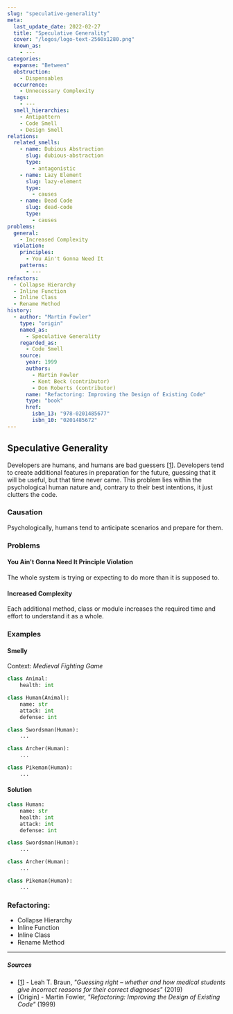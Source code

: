 ```yaml
---
slug: "speculative-generality"
meta:
  last_update_date: 2022-02-27
  title: "Speculative Generality"
  cover: "/logos/logo-text-2560x1280.png"
  known_as:
    - ---
categories:
  expanse: "Between"
  obstruction:
    - Dispensables
  occurrence:
    - Unnecessary Complexity
  tags:
    - ---
  smell_hierarchies:
    - Antipattern
    - Code Smell
    - Design Smell
relations:
  related_smells:
    - name: Dubious Abstraction
      slug: dubious-abstraction
      type:
        - antagonistic
    - name: Lazy Element
      slug: lazy-element
      type:
        - causes
    - name: Dead Code
      slug: dead-code
      type:
        - causes
problems:
  general:
    - Increased Complexity
  violation:
    principles:
      - You Ain't Gonna Need It
    patterns:
      - ---
refactors:
  - Collapse Hierarchy
  - Inline Function
  - Inline Class
  - Rename Method
history:
  - author: "Martin Fowler"
    type: "origin"
    named_as:
      - Speculative Generality
    regarded_as:
      - Code Smell
    source:
      year: 1999
      authors:
        - Martin Fowler
        - Kent Beck (contributor)
        - Don Roberts (contributor)
      name: "Refactoring: Improving the Design of Existing Code"
      type: "book"
      href:
        isbn_13: "978-0201485677"
        isbn_10: "0201485672"
---
```


## Speculative Generality

Developers are humans, and humans are bad guessers [[1](#sources)]. Developers tend to create additional features in preparation for the future, guessing that it will be useful, but that time never came. This problem lies within the psychological human nature and, contrary to their best intentions, it just clutters the code.

### Causation

Psychologically, humans tend to anticipate scenarios and prepare for them.

### Problems

#### **You Ain't Gonna Need It Principle Violation**

The whole system is trying or expecting to do more than it is supposed to.

#### **Increased Complexity**

Each additional method, class or module increases the required time and effort to understand it as a whole.

### Examples

<div class="example-block">

#### Smelly

Context: _Medieval Fighting Game_

```py
class Animal:
    health: int

class Human(Animal):
    name: str
    attack: int
    defense: int

class Swordsman(Human):
    ...

class Archer(Human):
    ...

class Pikeman(Human):
    ...

```

#### Solution

```py
class Human:
    name: str
    health: int
    attack: int
    defense: int

class Swordsman(Human):
    ...

class Archer(Human):
    ...

class Pikeman(Human):
    ...
```

</div>

### Refactoring:

- Collapse Hierarchy
- Inline Function
- Inline Class
- Rename Method

---

##### Sources

- [[1](#sources)] - Leah T. Braun, _"Guessing right – whether and how medical students give incorrect reasons for their correct diagnoses"_ (2019)
- [Origin] - Martin Fowler, _"Refactoring: Improving the Design of Existing Code"_ (1999)
